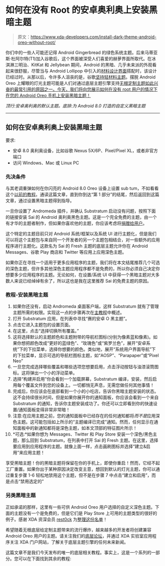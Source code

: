 # 如何在没有 Root 的安卓奥利奥上安装黑暗主题

> 原文：<https://www.xda-developers.com/install-dark-theme-android-oreo-without-root/>

你们中的一些人可能还记得 Android Gingerbread 的绿色系统主题。后来马蒂亚斯·杜阿尔特(T1)加入谷歌后，这个界面被深受人们喜爱的赫萝界面所取代。在冰淇淋三明治、KitKat 和 Jellybean 期间，Android 的黑暗、几乎未来派的外观看起来很舒服，尽管当与 Android Lollipop 中引入的[材料设计界面](https://www.xda-developers.com/material-design-video/)搭配时，该设计已经过时。从那以后，令许多人沮丧的是，谷歌[坚持轻材料主题](https://www.xda-developers.com/androids-engineering-team-talks-about-themes-in-android-o-white-notification-shade-in-dp2/)。摆脱 Android Oreo 上耀眼的灯光主题可能是人们对通过底层主题引擎支持[无根定制主题如此兴奋的最常引用的原因之一。今天，我们将向您展示如何在没有 root 用户的情况下在您的 Android Oreo 手机上安装黑暗主题！](https://www.xda-developers.com/andromeda-substratum-custom-themes-oreo/)

*顶行:安卓奥利奥的默认主题。底排:为 Android 8.0 打造的自定义黑暗主题*

* * *

## 如何在安卓奥利奥上安装黑暗主题

要求:

*   安卓 8.0 奥利奥设备，比如谷歌 Nexus 5X/6P、Pixel/Pixel XL，或者非官方端口
*   访问 Windows、Mac 或 Linux PC

### 先决条件

与其老调重弹如何在你闪亮的 Android 8.0 Oreo 设备上设置 sub tum，不如看看这个[以前的教程](https://www.xda-developers.com/custom-themes-android-oreo-substratum/)。通读这篇文章，直到你到达“第 1 部分”的结尾，然后返回到这篇文章，通过设置黑暗主题得到指导。

一旦你设置了 Andromeda 插件，并确认 Substratum 启动没有问题，按照下面的链接安装 Sai 的 Android 奥利奥黑色主题。这是一个完全免费的主题，由一个有才华的主题者制作，但如果你喜欢他的主题，你应该考虑将[捐赠给用户](https://www.paypal.me/BakaBakaBaka)。

这个特定的主题目前只对 Android 系统/框架以及系统 UI 进行主题化，但是我们可以将这个主题包与来自同一个开发者的另一个主题包相结合，对一些额外的应用程序进行主题化。这款名为 Sai 的 Fresh 主题的底层主题允许你在 Android Messages、谷歌 Play 商店和 Twitter 等应用上应用深色主题。

如果你正在寻找一个适用于更多应用程序的主题，我们将在本文结尾推荐几个可选的深色主题，但许多其他深色主题应用程序都不是免费的，所以你必须自己决定你想要多少应用程序的主题。无论如何，在设置/系统 UI 中获得一个黑暗主题对大多数人来说已经绰绰有余了，所以这也是我在这里推荐 Sai 的免费主题的原因。

### 教程-安装黑暗主题

1.  如果你还没有，启动 Andromeda 桌面客户端，这样 Substratum 就有了管理主题所需的权限。实现这一点的步骤再次在[主教程](https://www.xda-developers.com/custom-themes-android-oreo-substratum/)中概述。
2.  打开 Substratum 应用，在列表中寻找“赛的安卓 O 黑主题”。
3.  点击它进入主题包的设置页面。
4.  在这里，点击“选择切换所有覆盖。”
5.  这将选择默认的主题颜色和主题附带的导航栏图标(分别为像素蓝和像素)。如果你想把颜色改成“更好的蓝绿色”、“玫瑰色”或“紫罗兰色”，展开“安卓系统”下的下拉菜单，选择你想要的颜色。类似地，展开“系统用户界面导航”下的下拉菜单，显示可选的导航栏图标主题，如“AOSP”、“Parapaper”或“Pixel Neo”
6.  一旦您完成选择哪些覆盖和哪些选项您想要启用，点击浮动按钮与油漆滚筒图标。这将弹出一个小的浮动菜单。
7.  选择“构建并启用”你会看到一个加载屏幕，Substratum 编译，安装，然后启用每个覆盖文件到您的设备上。一切都悄无声息，无需您做任何其他事情！
8.  完成后，你应该会在底部看到一个小的小吃店，告诉你黑暗主题安装的状态。这不会持续很长时间，但是如果你展开你的通知面板，你应该会看到一个来自 Substratum 的通知，告诉你主题安装成功了。你还可以立即看到你的快速设置/通知面板变得非常非常暗！
9.  注意:在应用主题之前，您的通知面板中已经存在的任何通知都将*而不是*应用深色主题。这可能包括如上所示的“主题编译已完成”通知。然而，任何显示在通知面板中的新通知都将是深色主题，如本文顶部的特征图片所示！
10.  *可选:*如果你想为 Messages、Twitter 和 Play Store 安装一个深色/黑色主题，那么回到 Substratum，在列表中打开 Sai 的 Fresh 主题。在这里，选择要应用到应用程序的主题。就像上面一样，点击画刷图标并选择“建立&启用”来应用主题！

享受黑暗主题！你的黑暗主题将保留在你的手机上，即使你重启！然而，它经不起工厂重置。如果你出于某种原因决定改变主意，想回到默认的灯光主题，你可以通过重复步骤 1-6 轻松地禁用这个主题，但不是在步骤 7 中点击“建立和启用”，而是点击“禁用选定的”

### 另类黑暗主题

正如承诺的那样，这里有一些可供 Android Oreo 用户选择的自定义深色主题。下面的主题没有一个是免费的，但是它们是 Play Store 上可用的主题类型的很好的例子。感谢 XDA 资深会员 [rest0ck](https://forum.xda-developers.com/member.php?u=3898591) 为[整理这份名单](https://forum.xda-developers.com/apps/substratum/android-o-ready-themes-t3666473)！

希望随着无根底层给定制主题带来的流行爆炸，越来越多的开发者将创建兼容 Android Oreo 用户的主题。请关注我们的[底层论坛](https://forum.xda-developers.com/apps/substratum)，并通过 XDA 实验室应用程序关注 XDA 门户网站，了解关于底层主题引擎的任何未来新闻。

这篇文章不是我们今天发布的唯一的底层相关教程。事实上，这是一个系列的一部分。您可以在下面找到其余的教程: